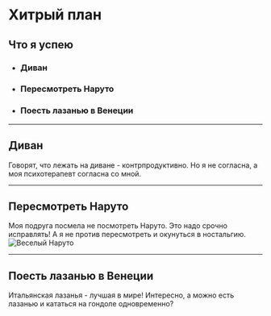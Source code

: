 # Хитрый план
## Что я успею
* ### Диван
* ### Пересмотреть Наруто
* ### Поесть лазанью в Венеции
---
## Диван
Говорят, что лежать на диване - контрпродуктивно. Но я не согласна, а моя психотерапевт согласна со мной.

---
## Пересмотреть Наруто
Моя подруга посмела не посмотреть Наруто. Это надо срочно исправлять! А я не против пересмотреть и окунуться в ностальгию.
![Веселый Наруто](Naruto.jpg)

---
## Поесть лазанью в Венеции
Итальянская лазанья - лучшая в мире! Интересно, а можно есть лазанью и кататься на гондоле одновременно?